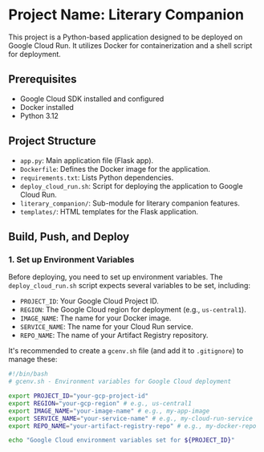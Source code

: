 # Project Name: Literary Companion

This project is a Python-based application designed to be deployed on Google Cloud Run. It utilizes Docker for containerization and a shell script for deployment.

## Prerequisites

- Google Cloud SDK installed and configured
- Docker installed
- Python 3.12

## Project Structure

- `app.py`: Main application file (Flask app).
- `Dockerfile`: Defines the Docker image for the application.
- `requirements.txt`: Lists Python dependencies.
- `deploy_cloud_run.sh`: Script for deploying the application to Google Cloud Run.
- `literary_companion/`: Sub-module for literary companion features.
- `templates/`: HTML templates for the Flask application.

## Build, Push, and Deploy

### 1. Set up Environment Variables

Before deploying, you need to set up environment variables. The `deploy_cloud_run.sh` script expects several variables to be set, including:

- `PROJECT_ID`: Your Google Cloud Project ID.
- `REGION`: The Google Cloud region for deployment (e.g., `us-central1`).
- `IMAGE_NAME`: The name for your Docker image.
- `SERVICE_NAME`: The name for your Cloud Run service.
- `REPO_NAME`: The name of your Artifact Registry repository.

It's recommended to create a `gcenv.sh` file (and add it to `.gitignore`) to manage these:

```bash
#!/bin/bash
# gcenv.sh - Environment variables for Google Cloud deployment

export PROJECT_ID="your-gcp-project-id"
export REGION="your-gcp-region" # e.g., us-central1
export IMAGE_NAME="your-image-name" # e.g., my-app-image
export SERVICE_NAME="your-service-name" # e.g., my-cloud-run-service
export REPO_NAME="your-artifact-registry-repo" # e.g., my-docker-repo

echo "Google Cloud environment variables set for ${PROJECT_ID}"
